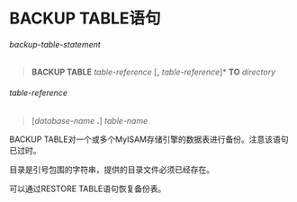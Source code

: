 # BACKUP TABLE语句

###### backup-table-statement
> **BACKUP TABLE** *table-reference* [**,** *table-reference*]\* **TO** *directory*

###### table-reference
> [*database-name* **.**] *table-name*

BACKUP TABLE对一个或多个MyISAM存储引擎的数据表进行备份。注意该语句已过时。

目录是引号包围的字符串，提供的目录文件必须已经存在。

可以通过RESTORE TABLE语句恢复备份表。